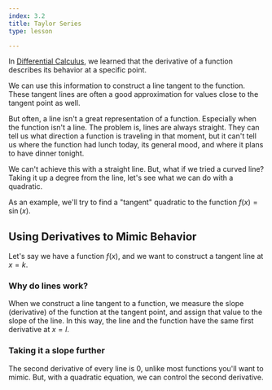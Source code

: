 ```yaml
---
index: 3.2
title: Taylor Series
type: lesson

---
```


In [Differential Calculus](/learn/calculus/differential), we learned that the derivative of a function describes its behavior at a specific point.

We can use this information to construct a line tangent to the function. These tangent lines are often a good approximation for values close to the tangent point as well.

But often, a line isn't a great representation of a function. Especially when the function isn't a line. The problem is, lines are always straight. They can tell us what direction a function is traveling in that moment, but it can't tell us where the function  had lunch today, its general mood, and where it plans to have dinner tonight.

We can't achieve this with a straight line. But, what if we tried a curved line? Taking it up a degree from the line, let's see what we can do with a quadratic.

As an example, we'll try to find a "tangent" quadratic to the  function $f(x) = \sin(x).$

## Using Derivatives to Mimic Behavior

Let's say we have a function $f(x)$, and we want to construct a tangent line at $x=k$.

### Why do lines work?
When we construct a line tangent to a function, we measure the slope (derivative) of the function at the tangent point, and assign that value to the slope of the line. In this way, the line and the function have the same first derivative at $x=l$.
### Taking it a slope further
The second derivative of every line is 0, unlike most functions you'll want to mimic. But, with a quadratic equation, we can control the second derivative.

<!--  time to introduce the (x-k) part, because that's the other tactic - ignore the stuff up ahead. --->
<!--stackedit_data:
eyJoaXN0b3J5IjpbLTI0NTYyNjEwMCwtMTcwODI0MDAzOSw0OD
c4NTk5MTksMzY2ODMyMDc0LDY4Nzk0Njg5OCwxODI5OTk1MDEs
MTgxMjQ2MDAzNSwtMTE4NjgxOTUxMywtMTcxMzc0MDU2MSwtMT
E3OTY0OTczNywtMjcyNzg0ODk0LDExNzg4NTgyMSwtOTk1Njky
OTczLC0xMTc0MTAwNjM1XX0=
-->